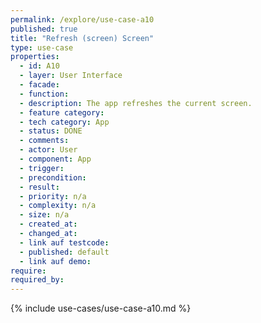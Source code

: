 ```yaml
---
permalink: /explore/use-case-a10
published: true
title: "Refresh (screen) Screen"
type: use-case
properties:
  - id: A10
  - layer: User Interface
  - facade:
  - function:
  - description: The app refreshes the current screen.
  - feature category:
  - tech category: App
  - status: DONE
  - comments:
  - actor: User
  - component: App
  - trigger:
  - precondition:
  - result:
  - priority: n/a
  - complexity: n/a
  - size: n/a
  - created_at:
  - changed_at:
  - link auf testcode:
  - published: default
  - link auf demo:
require:
required_by:
---
```


{% include use-cases/use-case-a10.md %}